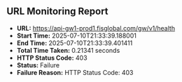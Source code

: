 ## URL Monitoring Report

- **URL:** https://api-gw1-prod1.fisglobal.com/gw/v1/health
- **Start Time:** 2025-07-10T21:33:39.188001
- **End Time:** 2025-07-10T21:33:39.401411
- **Total Time Taken:** 0.21341 seconds
- **HTTP Status Code:** 403
- **Status:** Failure
- **Failure Reason:** HTTP Status Code: 403

